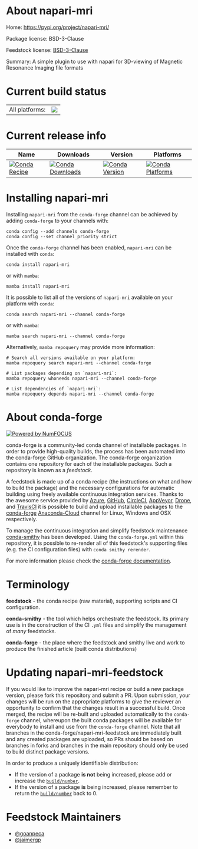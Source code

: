 About napari-mri
================

Home: https://pypi.org/project/napari-mri/

Package license: BSD-3-Clause

Feedstock license: [BSD-3-Clause](https://github.com/conda-forge/napari-mri-feedstock/blob/main/LICENSE.txt)

Summary: A simple plugin to use with napari for 3D-viewing of                  Magnetic Resonance Imaging file formats

Current build status
====================


<table><tr><td>All platforms:</td>
    <td>
      <a href="https://dev.azure.com/conda-forge/feedstock-builds/_build/latest?definitionId=15822&branchName=main">
        <img src="https://dev.azure.com/conda-forge/feedstock-builds/_apis/build/status/napari-mri-feedstock?branchName=main">
      </a>
    </td>
  </tr>
</table>

Current release info
====================

| Name | Downloads | Version | Platforms |
| --- | --- | --- | --- |
| [![Conda Recipe](https://img.shields.io/badge/recipe-napari--mri-green.svg)](https://anaconda.org/conda-forge/napari-mri) | [![Conda Downloads](https://img.shields.io/conda/dn/conda-forge/napari-mri.svg)](https://anaconda.org/conda-forge/napari-mri) | [![Conda Version](https://img.shields.io/conda/vn/conda-forge/napari-mri.svg)](https://anaconda.org/conda-forge/napari-mri) | [![Conda Platforms](https://img.shields.io/conda/pn/conda-forge/napari-mri.svg)](https://anaconda.org/conda-forge/napari-mri) |

Installing napari-mri
=====================

Installing `napari-mri` from the `conda-forge` channel can be achieved by adding `conda-forge` to your channels with:

```
conda config --add channels conda-forge
conda config --set channel_priority strict
```

Once the `conda-forge` channel has been enabled, `napari-mri` can be installed with `conda`:

```
conda install napari-mri
```

or with `mamba`:

```
mamba install napari-mri
```

It is possible to list all of the versions of `napari-mri` available on your platform with `conda`:

```
conda search napari-mri --channel conda-forge
```

or with `mamba`:

```
mamba search napari-mri --channel conda-forge
```

Alternatively, `mamba repoquery` may provide more information:

```
# Search all versions available on your platform:
mamba repoquery search napari-mri --channel conda-forge

# List packages depending on `napari-mri`:
mamba repoquery whoneeds napari-mri --channel conda-forge

# List dependencies of `napari-mri`:
mamba repoquery depends napari-mri --channel conda-forge
```


About conda-forge
=================

[![Powered by
NumFOCUS](https://img.shields.io/badge/powered%20by-NumFOCUS-orange.svg?style=flat&colorA=E1523D&colorB=007D8A)](https://numfocus.org)

conda-forge is a community-led conda channel of installable packages.
In order to provide high-quality builds, the process has been automated into the
conda-forge GitHub organization. The conda-forge organization contains one repository
for each of the installable packages. Such a repository is known as a *feedstock*.

A feedstock is made up of a conda recipe (the instructions on what and how to build
the package) and the necessary configurations for automatic building using freely
available continuous integration services. Thanks to the awesome service provided by
[Azure](https://azure.microsoft.com/en-us/services/devops/), [GitHub](https://github.com/),
[CircleCI](https://circleci.com/), [AppVeyor](https://www.appveyor.com/),
[Drone](https://cloud.drone.io/welcome), and [TravisCI](https://travis-ci.com/)
it is possible to build and upload installable packages to the
[conda-forge](https://anaconda.org/conda-forge) [Anaconda-Cloud](https://anaconda.org/)
channel for Linux, Windows and OSX respectively.

To manage the continuous integration and simplify feedstock maintenance
[conda-smithy](https://github.com/conda-forge/conda-smithy) has been developed.
Using the ``conda-forge.yml`` within this repository, it is possible to re-render all of
this feedstock's supporting files (e.g. the CI configuration files) with ``conda smithy rerender``.

For more information please check the [conda-forge documentation](https://conda-forge.org/docs/).

Terminology
===========

**feedstock** - the conda recipe (raw material), supporting scripts and CI configuration.

**conda-smithy** - the tool which helps orchestrate the feedstock.
                   Its primary use is in the construction of the CI ``.yml`` files
                   and simplify the management of *many* feedstocks.

**conda-forge** - the place where the feedstock and smithy live and work to
                  produce the finished article (built conda distributions)


Updating napari-mri-feedstock
=============================

If you would like to improve the napari-mri recipe or build a new
package version, please fork this repository and submit a PR. Upon submission,
your changes will be run on the appropriate platforms to give the reviewer an
opportunity to confirm that the changes result in a successful build. Once
merged, the recipe will be re-built and uploaded automatically to the
`conda-forge` channel, whereupon the built conda packages will be available for
everybody to install and use from the `conda-forge` channel.
Note that all branches in the conda-forge/napari-mri-feedstock are
immediately built and any created packages are uploaded, so PRs should be based
on branches in forks and branches in the main repository should only be used to
build distinct package versions.

In order to produce a uniquely identifiable distribution:
 * If the version of a package **is not** being increased, please add or increase
   the [``build/number``](https://docs.conda.io/projects/conda-build/en/latest/resources/define-metadata.html#build-number-and-string).
 * If the version of a package **is** being increased, please remember to return
   the [``build/number``](https://docs.conda.io/projects/conda-build/en/latest/resources/define-metadata.html#build-number-and-string)
   back to 0.

Feedstock Maintainers
=====================

* [@goanpeca](https://github.com/goanpeca/)
* [@jaimergp](https://github.com/jaimergp/)

